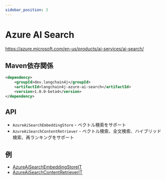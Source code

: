 ```yaml
---
sidebar_position: 3
---
```


# Azure AI Search

https://azure.microsoft.com/en-us/products/ai-services/ai-search/


## Maven依存関係

```xml
<dependency>
    <groupId>dev.langchain4j</groupId>
    <artifactId>langchain4j-azure-ai-search</artifactId>
    <version>1.0.0-beta4</version>
</dependency>
```

## API

- `AzureAiSearchEmbeddingStore` - ベクトル検索をサポート
- `AzureAiSearchContentRetriever` - ベクトル検索、全文検索、ハイブリッド検索、再ランキングをサポート


## 例

- [AzureAiSearchEmbeddingStoreIT](https://github.com/langchain4j/langchain4j/blob/main/langchain4j-azure-ai-search/src/test/java/dev/langchain4j/store/embedding/azure/search/AzureAiSearchEmbeddingStoreIT.java)
- [AzureAiSearchContentRetrieverIT](https://github.com/langchain4j/langchain4j/blob/main/langchain4j-azure-ai-search/src/test/java/dev/langchain4j/rag/content/retriever/azure/search/AzureAiSearchContentRetrieverIT.java)
